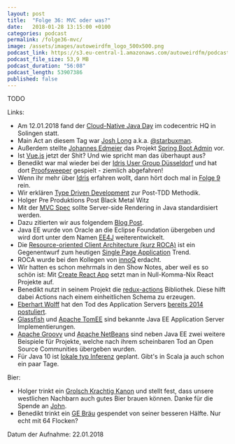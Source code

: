 ```yaml
---
layout: post
title:  "Folge 36: MVC oder was?"
date:   2018-01-28 13:15:00 +0100
categories: podcast
permalink: /folge36-mvc/
image: /assets/images/autoweirdfm_logo_500x500.png
podcast_link: https://s3.eu-central-1.amazonaws.com/autoweirdfm/podcasts/folge-36-mvc-oder-was.mp3
podcast_file_size: 53,9 MB
podcast_duration: "56:08"
podcast_length: 53907386
published: false
---
```


TODO

Links:

- Am 12.01.2018 fand der [Cloud-Native Java Day](https://www.codecentric.de/2017/11/30/cloud-native-java-day-spring-rockstar-josh-long/) im codecentric HQ in Solingen statt.
- Main Act an diesem Tag war [Josh Long](https://spring.io/team/jlong) a.k.a. [@starbuxman](https://twitter.com/starbuxman).
- Außerdem stellte [Johannes Edmeier](https://twitter.com/joshiste) das Projekt [Spring Boot Admin](https://github.com/codecentric/spring-boot-admin) vor.
- Ist [Vue.js](https://vuejs.org/) jetzt der Shit? Und wie spricht man das überhaupt aus?
- Benedikt war mal wieder bei der [Idris User Group Düsseldorf](https://www.meetup.com/de-DE/Idris-User-Group-Dusseldorf/) und hat dort [Proofsweeper](https://github.com/A1kmm/proofsweeper) gespielt - ziemlich abgefahren!
- Wenn ihr mehr über [Idris](https://www.idris-lang.org/) erfahren wollt, dann hört doch mal in [Folge 9](http://autoweird.fm/folge9-idris/) rein.
- Wir erklären [Type Driven Development](https://www.manning.com/books/type-driven-development-with-idris) zur Post-TDD Methodik.
- Holger Pre Produktions Post Black Metal Witz
- Mit der [MVC Spec](https://www.mvc-spec.org/) sollte Server-side Rendering in Java standardisiert werden.
- Dazu zitierten wir aus folgendem [Blog Post](https://medium.com/@lefloh/java-ee-8-without-mvc-66a051807e53).
- Java EE wurde von Oracle an die Eclipse Foundation übergeben und wird dort unter dem Namen [EE4J](https://projects.eclipse.org/projects/ee4j/charter) weiterentwickelt.
- Die [Resource-oriented Client Architecture (kurz ROCA)](http://roca-style.org/) ist ein Gegenentwurf zum heutigen [Single Page Application](https://de.wikipedia.org/wiki/Single-Page-Webanwendung) Trend.
- ROCA wurde bei den Kollegen von [innoQ](https://www.innoq.com/de/) erdacht.
- Wir hatten es schon mehrmals in den Show Notes, aber weil es so schön ist: Mit [Create React App](https://github.com/facebook/create-react-app) setzt man in Null-Komma-Nix React Projekte auf.
- Benedikt nutzt in seinem Projekt die [redux-actions](https://github.com/reduxactions/redux-actions) Bibliothek. Diese hilft dabei Actions nach einem einheitlichen Schema zu erzeugen.
- [Eberhart Wolff](https://twitter.com/ewolff) hat den Tod des Application Servers [bereits 2014 postuliert](https://jaxenter.com/java-application-servers-dead-112186.html).
- [Glassfish](https://javaee.github.io/glassfish/) und [Apache TomEE](http://tomee.apache.org/) sind bekannte Java EE Application Server Implementierungen.
- [Apache Groovy](http://groovy-lang.org/) und [Apache NetBeans](https://netbeans.apache.org/) sind neben Java EE zwei weitere Beispiele für Projekte, welche nach ihrem scheinbaren Tod an Open Source Communities übergeben wurden.
- Für Java 10 ist [lokale typ Inferenz](http://openjdk.java.net/jeps/286) geplant. Gibt's in Scala ja auch schon ein paar Tage.

Bier:

- Holger trinkt ein [Grolsch Krachtig Kanon](https://untappd.com/b/koninklijke-grolsch-krachtig-kanon/16565) und stellt fest, dass unsere westlichen Nachbarn auch gutes Bier brauen können. Danke für die Spende an [John](https://twitter.com/webconsultseu).
- Benedikt trinkt ein [GE Bräu](https://untappd.com/b/ge-brau-ge-brau/1667764) gespendet von seiner besseren Hälfte. Nur echt mit 64 Flocken?

Datum der Aufnahme: 22.01.2018
